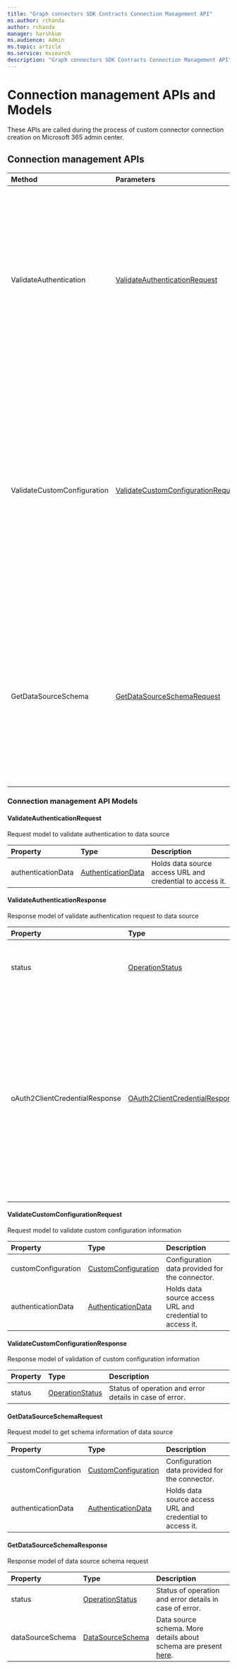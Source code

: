 ```yaml
---
title: "Graph connectors SDK Contracts Connection Management API"
ms.author: rchanda
author: rchanda
manager: harshkum
ms.audience: Admin
ms.topic: article
ms.service: mssearch
description: "Graph connectors SDK Contracts Connection Management API"
---
```


# Connection management APIs and Models

These APIs are called during the process of custom connector connection creation on Microsoft 365 admin center.

## Connection management APIs

|Method |Parameters |Return Type |Description |
|:----------|:-------------|:----------|:-------------|
|ValidateAuthentication |[ValidateAuthenticationRequest](#validateauthenticationrequest) |[ValidateAuthenticationResponse](#validateauthenticationresponse) |This API is called during custom connector connection creation on Microsoft 365 admin center. The API is used to validate the credentials and data source path provided by the admin in the connection settings step. |
|ValidateCustomConfiguration |[ValidateCustomConfigurationRequest](#validatecustomconfigurationrequest) |[ValidateCustomConfigurationResponse](#validatecustomconfigurationresponse) |This API is called during custom connector connection creation on Microsoft 365 admin center. The API is used to validate the optional configuration provided by the admin in connection configuration step. If no configuration is required for the connector, this API can just return a success response. |
|GetDataSourceSchema |[GetDataSourceSchemaRequest](#getdatasourceschemarequest) |[GetDataSourceSchemaResponse](#getdatasourceschemaresponse) |This API is called during custom connector connection creation on Microsoft 365 admin center. The API is used to get the data source schema in the format that can be understood by Microsoft Graph. More details are present [here](/graph/api/resources/externalconnectors-schema?view=graph-rest-1.0). |

### Connection management API Models

#### ValidateAuthenticationRequest

Request model to validate authentication to data source

|Property |Type |Description |
|:----------|:-------------|:----------|
|authenticationData |[AuthenticationData](/microsoftsearch/custom-connector-sdk-contracts-common#authenticationdata) |Holds data source access URL and credential to access it. |

#### ValidateAuthenticationResponse

Response model of validate authentication request to data source

|Property |Type |Description |
|:----------|:-------------|:----------|
|status |[OperationStatus](/microsoftsearch/custom-connector-sdk-contracts-common#operationstatus) |Status of operation and error details in case of error. |
|oAuth2ClientCredentialResponse |[OAuth2ClientCredentialResponse](/microsoftsearch/custom-connector-sdk-contracts-common#oauth2clientcredentialresponse) |Credential information to be sent to the connector during the crawl in case of OAuth flow (Access token, refresh token etc., which is sent by the auth server). This property need not be set for non-OAuth flows. |

#### ValidateCustomConfigurationRequest

Request model to validate custom configuration information

|Property |Type |Description |
|:----------|:-------------|:----------|
|customConfiguration |[CustomConfiguration](/microsoftsearch/custom-connector-sdk-contracts-common#customconfiguration) |Configuration data provided for the connector. |
|authenticationData |[AuthenticationData](/microsoftsearch/custom-connector-sdk-contracts-common#authenticationdata) |Holds data source access URL and credential to access it. |

#### ValidateCustomConfigurationResponse

Response model of validation of custom configuration information

|Property |Type |Description |
|:----------|:-------------|:----------|
|status |[OperationStatus](/microsoftsearch/custom-connector-sdk-contracts-common#operationstatus) |Status of operation and error details in case of error. |

#### GetDataSourceSchemaRequest

Request model to get schema information of data source

|Property |Type |Description |
|:----------|:-------------|:----------|
|customConfiguration |[CustomConfiguration](/microsoftsearch/custom-connector-sdk-contracts-common#customconfiguration) |Configuration data provided for the connector. |
|authenticationData |[AuthenticationData](/microsoftsearch/custom-connector-sdk-contracts-common#authenticationdata) |Holds data source access URL and credential to access it. |

#### GetDataSourceSchemaResponse

Response model of data source schema request

|Property |Type |Description |
|:----------|:-------------|:----------|
|status |[OperationStatus](/microsoftsearch/custom-connector-sdk-contracts-common#operationstatus) |Status of operation and error details in case of error. |
|dataSourceSchema |[DataSourceSchema](/microsoftsearch/custom-connector-sdk-contracts-common#datasourceschema) |Data source schema. More details about schema are present [here](/graph/api/resources/externalconnectors-schema?view=graph-rest-1.0). |
